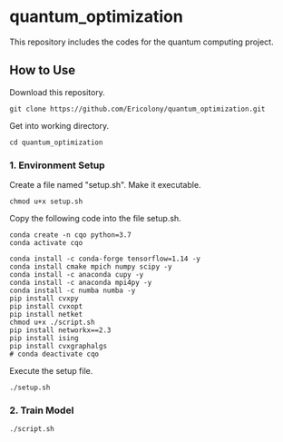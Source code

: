 # quantum_optimization #

This repository includes the codes for the quantum computing project.

## How to Use ##

Download this repository.
```
git clone https://github.com/Ericolony/quantum_optimization.git
```

Get into working directory.
```
cd quantum_optimization
```


### 1. Environment Setup ###
Create a file named "setup.sh". Make it executable.
```
chmod u+x setup.sh
```

Copy the following code into the file setup.sh.
```
conda create -n cqo python=3.7
conda activate cqo

conda install -c conda-forge tensorflow=1.14 -y
conda install cmake mpich numpy scipy -y
conda install -c anaconda cupy -y
conda install -c anaconda mpi4py -y
conda install -c numba numba -y
pip install cvxpy
pip install cvxopt
pip install netket
chmod u+x ./script.sh
pip install networkx==2.3
pip install ising
pip install cvxgraphalgs
# conda deactivate cqo
```
Execute the setup file.
```
./setup.sh
```


### 2. Train Model ###

```
./script.sh
```

